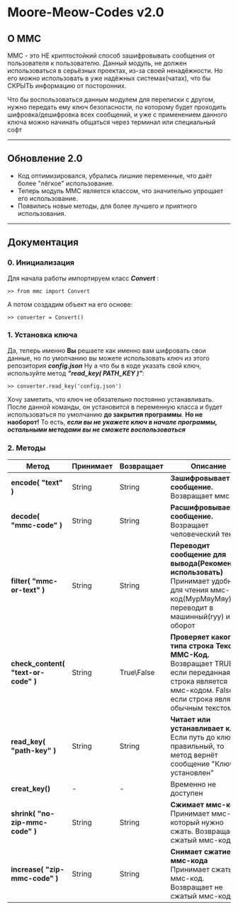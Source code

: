 # Moore-Meow-Codes v2.0

## О ММС

ММС - это НЕ криптостойкий способ зашифровывать сообщения от пользователя к пользователю. Данный модуль, не должен использоваться в серьёзных проектах, из-за своей ненадёжности. Но его можно использовать в уже надёжных системах(чатах), что бы СКРЫТЬ информацию от посторонних.

Что бы воспользоваться данным модулем для переписки с другом, нужно передать ему ключ безопасности, по которому будет проходить шифровка/дешифровка всех сообщений, и уже с применением данного ключа можно начинать общаться через терминал или специальный софт

---
## Обновление 2.0
- Код оптимизировался, убрались лишние переменные, что даёт более "лёгкое" использование.
- Теперь модуль ММС является классом, что значительно упрощает его использование.
- Появились новые методы, для более лучшего и приятного использования.

---
## Документация
### 0. Инициализация
Для начала работы импортируем класс ***Convert*** :
```
>> from mmc import Convert
```
А потом создадим объект на его основе:
```
>> converter = Convert()
```
### 1. Установка ключа
Да, теперь именно **Вы** решаете как именно вам шифровать свои данные, но по умолчанию вы можете использовать ключ из этого репозитория ***config.json***
Ну а что бы в коде указать свой ключ, используйте метод ***"read_key( PATH_KEY )"***:
```
>> converter.read_key('config.json')
```
Хочу заметить, что ключ не обязательно постоянно устанавливать. После данной команды, он установится в переменную класса и будет использоваться по умолчанию **до закрытия программы**.
**Но не наоборот!** То есть, ***если вы не укажете ключ в начале программы, остальными методами вы не сможете воспользоваться***
### 2. Методы
|Метод|Принимает|Возвращает|Описание|
|--|--|--|--|
| **encode( "text" )** | String | String | **Зашифровывает сообщение.** Возвращает ммс-код |
| **decode( "mmc-code" )** | String | String | **Расшифровывает сообщение.** Возращает человеческий текст |
|**filter( "mmc-or-text" )**| String | String | **Переводит сообщение для вывода(Рекомендую использовать)** Принимает удобный для чтения ммс-код(МурМяуМяу) и переводит в машинный(ryy) и на оборот|
| **check_content( "text-or-code" )** | String | True\False | **Проверяет какого типа строка Текст / ММС-Код.** Возвращает TRUE, если переданная строка является ммс-кодом. False, если строка является обычным текстом |
| **read_key( "path-key" )** | String | String | **Читает или устанавливает ключ.** Если путь до ключа правильный, то метод вернёт сообщение "Ключ установлен" |
| **creat_key()** | - | - | Временно не доступен |
| **shrink( "no-zip-mmc-code" )** | String | String | **Сжимает ммс-код.** Принимает ммс-код, который нужно сжать. Возвращает сжатый ммс-код |
| **increase( "zip-mmc-code" )** | String | String | **Снимает сжатие с ммс-кода** Принимает сжатый ммс-код.  Возвращает не сжатый ммс-код|



